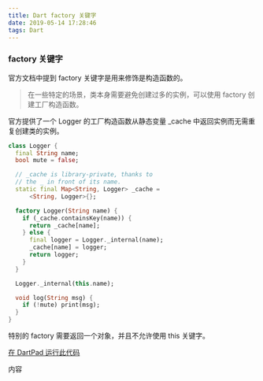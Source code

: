 ```yaml
---
title: Dart factory 关键字
date: 2019-05-14 17:28:46
tags: Dart 
---
```


### factory 关键字


官方文档中提到 factory 关键字是用来修饰是构造函数的。

> 在一些特定的场景，类本身需要避免创建过多的实例，可以使用 factory 创建工厂构造函数。 

官方提供了一个 Logger 的工厂构造函数从静态变量 _cache 中返回实例而无需重复创建类的实例。

```dart
class Logger {
  final String name;
  bool mute = false;

  // _cache is library-private, thanks to
  // the _ in front of its name.
  static final Map<String, Logger> _cache =
      <String, Logger>{};

  factory Logger(String name) {
    if (_cache.containsKey(name)) {
      return _cache[name];
    } else {
      final logger = Logger._internal(name);
      _cache[name] = logger;
      return logger;
    }
  }

  Logger._internal(this.name);

  void log(String msg) {
    if (!mute) print(msg);
  }
}

```

特别的 factory 需要返回一个对象，并且不允许使用 this 关键字。


[在 DartPad 运行此代码]()

内容



